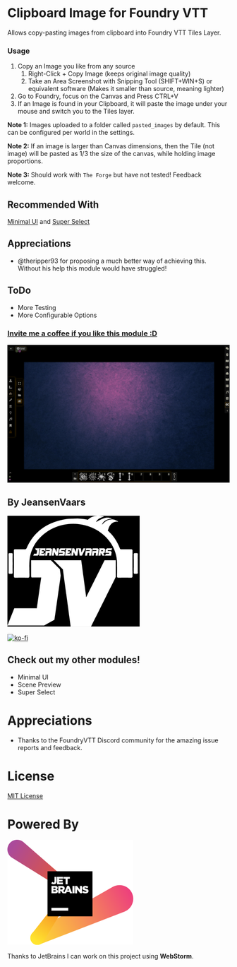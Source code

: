 # Clipboard Image for Foundry VTT

Allows copy-pasting images from clipboard into Foundry VTT Tiles Layer.

### Usage

1. Copy an Image you like from any source
    1. Right-Click + Copy Image (keeps original image quality)
    2. Take an Area Screenshot with Snipping Tool (SHIFT+WIN+S) or equivalent software (Makes it smaller than source, meaning lighter)
2. Go to Foundry, focus on the Canvas and Press CTRL+V
3. If an Image is found in your Clipboard, it will paste the image under your mouse and switch you to the Tiles layer.

**Note 1:** Images uploaded to a folder called `pasted_images` by default. This can be configured per world in the settings.

**Note 2:** If an image is larger than Canvas dimensions, then the Tile (not image) will be pasted as 1/3 the size of the canvas,
while holding image proportions.

**Note 3:** Should work with `The Forge` but have not tested! Feedback welcome.

## Recommended With

[Minimal UI](https://github.com/saif-ellafi/foundryvtt-minimal-ui)
and [Super Select](https://github.com/saif-ellafi/foundryvtt-super-select)

## Appreciations

* @theripper93 for proposing a much better way of achieving this. Without his help this module would have struggled!

## ToDo

* More Testing
* More Configurable Options

### [Invite me a coffee if you like this module :D](https://ko-fi.com/jeansenvaars)

![example](example.gif)

## By JeansenVaars

![JVLogo](logo-small-black.png)

[![ko-fi](https://ko-fi.com/img/githubbutton_sm.svg)](https://ko-fi.com/V7V14D3AH)

## Check out my other modules!

* Minimal UI
* Scene Preview
* Super Select

# Appreciations

* Thanks to the FoundryVTT Discord community for the amazing issue reports and feedback.

# License

[MIT License](./LICENSE.md)

# Powered By

[![JetBrains](./jetbrains.svg)](https://www.jetbrains.com)

Thanks to JetBrains I can work on this project using **WebStorm**.
